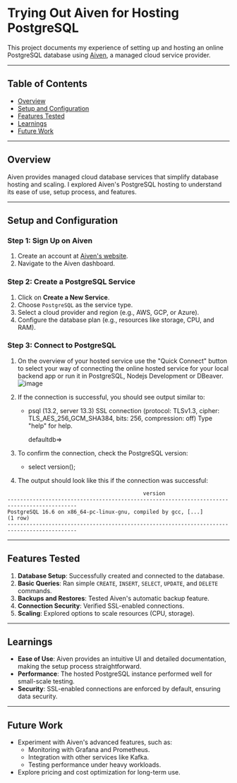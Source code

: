 # Trying Out Aiven for Hosting PostgreSQL

This project documents my experience of setting up and hosting an online PostgreSQL database using [Aiven](https://aiven.io), a managed cloud service provider.

---

## Table of Contents
- [Overview](#overview)
- [Setup and Configuration](#setup-and-configuration)
- [Features Tested](#features-tested)
- [Learnings](#learnings)
- [Future Work](#future-work)


---

## Overview
Aiven provides managed cloud database services that simplify database hosting and scaling. I explored Aiven's PostgreSQL hosting to understand its ease of use, setup process, and features.

---

## Setup and Configuration

### **Step 1: Sign Up on Aiven**
1. Create an account at [Aiven's website](https://aiven.io).
2. Navigate to the Aiven dashboard.

### **Step 2: Create a PostgreSQL Service**
1. Click on **Create a New Service**.
2. Choose `PostgreSQL` as the service type.
3. Select a cloud provider and region (e.g., AWS, GCP, or Azure).
4. Configure the database plan (e.g., resources like storage, CPU, and RAM).

### **Step 3: Connect to PostgreSQL**
1. On the overview of your hosted service use the "Quick Connect" button to select your way of connecting the online hosted service for your local backend app or run it in PostgreSQL, Nodejs Development or DBeaver.
![image](https://github.com/user-attachments/assets/4bf15b81-028a-4b31-959d-9d64af3d549e)
2. If the connection is successful, you should see output similar to:
   - psql (13.2, server 13.3)
     SSL connection (protocol: TLSv1.3, cipher: TLS_AES_256_GCM_SHA384, bits: 256, compression: off)
     Type "help" for help.

     defaultdb=>
3. To confirm the connection, check the PostgreSQL version:
   - select version();
     
4. The output should look like this if the connection was successful:
   


```plaintext
                                           version
--------------------------------------------------------------------------------------------
PostgreSQL 16.6 on x86_64-pc-linux-gnu, compiled by gcc, [...]
(1 row)
--------------------------------------------------------------------------------------------
```

---

## Features Tested

1. **Database Setup**: Successfully created and connected to the database.
2. **Basic Queries**: Ran simple `CREATE`, `INSERT`, `SELECT`, `UPDATE`, and `DELETE` commands.
3. **Backups and Restores**: Tested Aiven's automatic backup feature.
4. **Connection Security**: Verified SSL-enabled connections.
5. **Scaling**: Explored options to scale resources (CPU, storage).

---

## Learnings

- **Ease of Use**: Aiven provides an intuitive UI and detailed documentation, making the setup process straightforward.
- **Performance**: The hosted PostgreSQL instance performed well for small-scale testing.
- **Security**: SSL-enabled connections are enforced by default, ensuring data security.

---

## Future Work

- Experiment with Aiven's advanced features, such as:
  - Monitoring with Grafana and Prometheus.
  - Integration with other services like Kafka.
  - Testing performance under heavy workloads.
- Explore pricing and cost optimization for long-term use.



